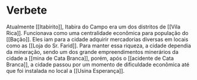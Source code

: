 # Verbete
Atualmente [[Itabirito]], Itabira do Campo era um dos distritos de [[Vila Rica]]. Funcionava como uma centralidade econômica para população do [[Bação]]. Eles iam para a cidade adquirir mercadorias diversas em locais como as [[Loja do Sr. Farid]].  Para manter essa riqueza, a cidade dependia da mineração, sendo um dos grande empreendimentos minerários da cidade a [[mina de Cata Branca]], porém, após o [[acidente de Cata Branca]], a cidade passou por um momento de dificuldade econômica até que foi instalada no local a [[Usina Esperança]]. 